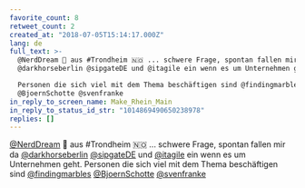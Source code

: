 ```yaml
---
favorite_count: 8
retweet_count: 2
created_at: "2018-07-05T15:14:17.000Z"
lang: de
full_text: >-
  @NerdDream 👋 aus #Trondheim 🇳🇴 ... schwere Frage, spontan fallen mir da
  @darkhorseberlin @sipgateDE und @itagile ein wenn es um Unternehmen geht. 

  Personen die sich viel mit dem Thema beschäftigen sind @findingmarbles
  @BjoernSchotte @svenfranke
in_reply_to_screen_name: Make_Rhein_Main
in_reply_to_status_id_str: "1014869490650238978"
replies: []
---
```


[@NerdDream](https://twitter.com/NerdDream) 👋 aus #Trondheim 🇳🇴 ... schwere
Frage, spontan fallen mir da
[@darkhorseberlin](https://twitter.com/darkhorseberlin)
[@sipgateDE](https://twitter.com/sipgateDE) und
[@itagile](https://twitter.com/itagile) ein wenn es um Unternehmen geht.
Personen die sich viel mit dem Thema beschäftigen sind
[@findingmarbles](https://twitter.com/findingmarbles)
[@BjoernSchotte](https://twitter.com/BjoernSchotte)
[@svenfranke](https://twitter.com/svenfranke)
